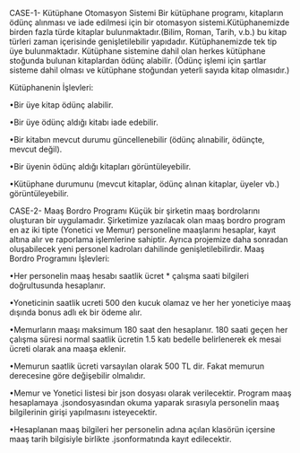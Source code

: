 CASE-1- Kütüphane Otomasyon Sistemi
Bir kütüphane programı, kitapların ödünç alınması ve iade edilmesi için bir otomasyon sistemi.Kütüphanemizde birden fazla türde kitaplar bulunmaktadır.(Bilim, Roman, Tarih, v.b.) bu kitap türleri zaman içerisinde genişletilebilir yapıdadır.
Kütüphanemizde tek tip üye bulunmaktadır. 
Kütüphane sistemine dahil olan herkes kütüphane stoğunda bulunan kitaplardan ödünç alabilir. (Ödünç işlemi için şartlar sisteme dahil olması ve kütüphane stoğundan yeterli sayıda kitap olmasıdır.)

Kütüphanenin İşlevleri:

•Bir üye kitap ödünç alabilir.

•Bir üye ödünç aldığı kitabı iade edebilir.

•Bir kitabın mevcut durumu güncellenebilir (ödünç alınabilir, ödünçte, mevcut değil).

•Bir üyenin ödünç aldığı kitapları görüntüleyebilir.

•Kütüphane durumunu (mevcut kitaplar, ödünç alınan kitaplar, üyeler vb.) görüntüleyebilir.

CASE-2- Maaş Bordro Programı
Küçük bir şirketin maaş bordrolarını oluşturan bir uygulamadır.
Şirketimize yazılacak olan maaş bordro program en az iki tipte (Yonetici ve Memur) personeline maaşlarını hesaplar, kayıt altına alır ve raporlama işlemlerine sahiptir.
Ayrıca projemize daha sonradan oluşabilecek yeni personel kadroları dahilinde genişletilebilirdir.
Maaş Bordro Programını İşlevleri:

•Her personelin maaş hesabı saatlik ücret * çalışma saati bilgileri doğrultusunda hesaplanır.

•Yoneticinin saatlik ucreti 500 den kucuk olamaz ve her her yoneticiye maaş dışında bonus adlı ek bir ödeme alır.

•Memurların maaşı maksimum 180 saat den hesaplanır. 180 saati geçen her çalışma süresi normal saatlik ücretin 1.5 katı bedelle belirlenerek ek mesai ücreti olarak ana maaşa eklenir.

•Memurun saatlik ücreti varsayılan olarak 500 TL dir. Fakat memurun derecesine göre değişebilir olmalıdır.

•Memur ve Yonetici listesi bir json dosyası olarak verilecektir. Program maaş hesaplamaya .jsondosyasından okuma yaparak sırasıyla personelin maaş bilgilerinin girişi yapılmasını isteyecektir.

•Hesaplanan maaş bilgileri her personelin adına açılan klasörün içersine maaş tarih bilgisiyle birlikte .jsonformatında kayıt edilecektir.
